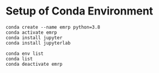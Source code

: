 # Setup of Conda Environment

```
conda create --name emrp python=3.8
conda activate emrp
conda install jupyter
conda install jupyterlab
```

```
conda env list
conda list 
conda deactivate emrp
```
